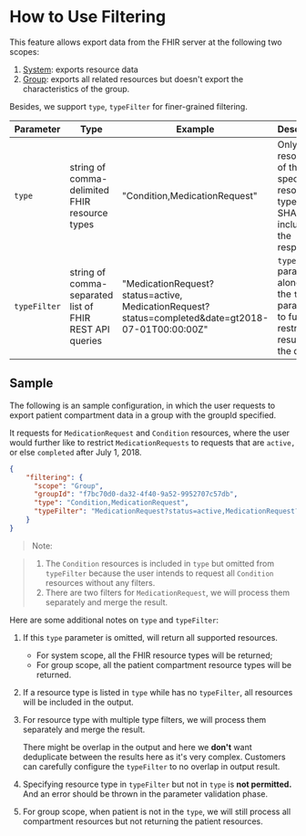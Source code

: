 # How to Use Filtering

This feature allows export data from the FHIR server at the following two scopes:

1. [System](https://hl7.org/Fhir/uv/bulkdata/export/index.html#endpoint---system-level-export): exports resource data
2. [Group](https://hl7.org/Fhir/uv/bulkdata/export/index.html#endpoint---group-of-patients): exports all related resources but doesn't export the characteristics of the group.

Besides, we support `type`, `typeFilter` for finer-grained filtering.

| Parameter | Type | Example | Description |
| --- | --- | --- | --- |
| `type` | string of comma-delimited FHIR resource types | "Condition,MedicationRequest" | Only resources of the specified resource types(s) SHALL be included in the response. |
| `typeFilter` | string of comma-separated list of FHIR REST API queries | "MedicationRequest?status=active,<br>MedicationRequest?status=completed&date=gt2018-07-01T00:00:00Z" | `typeFilter` parameter alongside the `type` parameter to further restrict the results of the query. |

## Sample

The following is an sample configuration, in which the user requests to export patient compartment data in a group with the groupId specified.

It requests for `MedicationRequest` and `Condition` resources, where the user would further like to restrict `MedicationRequests` to requests that are `active,` or else `completed` after July 1, 2018.

``` json
{
    "filtering": {
      "scope": "Group",
      "groupId": "f7bc70d0-da32-4f40-9a52-9952707c57db",
      "type": "Condition,MedicationRequest",
      "typeFilter": "MedicationRequest?status=active,MedicationRequest?status=completed&date=gt2018-07-01T00:00:00Z"
    }
}
```

>Note:

>1. The `Condition` resources is included in `type` but omitted from `typeFilter` because the user intends to request all `Condition` resources without any filters.
>2. There are two filters for `MedicationRequest`, we will process them separately and merge the result.

Here are some additional notes on `type` and `typeFilter`:

1. If this `type` parameter is omitted, will return all supported resources.
   - For system scope, all the FHIR resource types will be returned; 
   - For group scope, all the patient compartment resource types will be returned.
  
2. If a resource type is listed in `type` while has no `typeFilter`, all resources will be included in the output.

3. For resource type with multiple type filters, we will process them separately and merge the result.

   There might be overlap in the output and here we **don't** want deduplicate between the results here as it's very complex. Customers can carefully configure the `typeFilter` to no overlap in output result.

4. Specifying resource type in `typeFilter` but not in `type` is **not permitted.** And an error should be thrown in the parameter validation phase.

5. For group scope, when patient is not in the `type`, we will still process all compartment resources but not returning the patient resources.